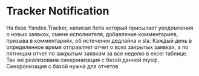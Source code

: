 # Tracker Notification
На базе Yandex.Tracker, написал бота который присылает уведомления о новых заявках, смене исполнителя, добавление комментариев, призыва в комментариях, об истечении дедлайна и sla. Каждый день в определенное время отправляет отчет о всех закрытых заявках, а по пятницам отчет по закрытым заявкам за все неделю в excel таблице. Так же реализована синхронизация с базой данной mysql. Синхронизация с базой нужна для отчетов
